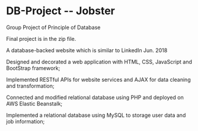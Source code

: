 # DB-Project -- Jobster

Group Project of Principle of Database

Final project is in the zip file.

A database-backed website which is similar to LinkedIn Jun. 2018

Designed and decorated a web application with HTML, CSS, JavaScript and BootStrap framework;

 Implemented RESTful APIs for website services and AJAX for data cleaning and transformation;

 Connected and modified relational database using PHP and deployed on AWS Elastic Beanstalk;

 Implemented a relational database using MySQL to storage user data and job information;
